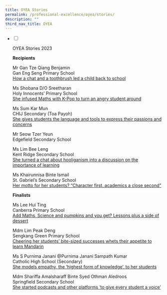 ```yaml
---
title: OYEA Stories
permalink: /professional-excellence/oyea/stories/
description: ""
third_nav_title: OYEA
---
```

<ul class="jekyllcodex_accordion">  
  
<li>  
  
<input type="checkbox" id="accordion1">  
  
<label for="accordion1">OYEA Stories 2023</label>  
  
<div>  

<p>
<b>Recipients</b>

Mr Gan Tze Qiang Benjamin<br>
Gan Eng Seng Primary School<br>
<a target="_blank" href="https://www.schoolbag.edu.sg/story/how-a-chat-and-a-toothbrush-led-a-child-back-to-school">How a chat and a toothbrush led a child back to school</a>

Ms Shobana D/O Sreetharan<br>
Holy Innocents’ Primary School<br>
<a target="_blank" href="https://www.schoolbag.edu.sg/story/she-infused-maths-with-k-pop-to-turn-an-angry-student-around"> She infused Maths with K-Pop to turn an angry student around</a>

Ms Sum Kar Mun<br>
CHIJ Secondary (Toa Payoh)<br>
[She gives students the language and tools to express their passions and concerns](https://www.schoolbag.edu.sg/story/she-gives-students-the-language-and-tools-to-express-their-passions-and-concerns)

Mr Seow Tzer Yeun<br>
Edgefield Secondary School<br>


Ms Lim Bee Leng<br>
Kent Ridge Secondary School<br>
[She turned a chat about hooliganism into a discussion on the importance of learning](https://www.schoolbag.edu.sg/story/she-turned-a-chat-about-hooliganism-into-a-discussion-on-the-importance-of-learning)

Ms Khairunnisa Binte Ismail<br>
St. Gabriel’s Secondary School<br>
[Her motto for her students? “Character first, academics a close second”](https://www.schoolbag.edu.sg/story/her-motto-for-her-students-character-first-academics-a-close-second)

**Finalists**

Ms Lee Hui Ting<br>
Canberra Primary School<br>
[Add Maths, Science and pumpkins and you get? Lessons plus a side of dessert](https://www.schoolbag.edu.sg/story/add-maths-science-and-pumpkins-and-you-get-lessons-plus-a-side-of-dessert)

Mdm Lim Peak Deng<br>
Sengkang Green Primary School<br>
[Cheering her students’ bite-sized successes whets their appetite to learn Mandarin](https://www.schoolbag.edu.sg/story/cheering-her-students-bite-sized-successes-whets-their-appetite-to-learn-mandarin)

Ms S Purnima Janani @Purnima Janani Sampath Kumar<br>
Catholic High School (Secondary)<br>
[She models empathy, the ‘highest form of knowledge’, to her students](https://www.schoolbag.edu.sg/story/she-models-empathy-the-highest-form-of-knowledge-to-her-students)

Mdm Shariffa Amalsharaff Binte Syed Othman Aledroos<br>
Springfield Secondary School<br>
[She started podcasts and other platforms ‘to give every student a voice’](https://www.schoolbag.edu.sg/story/she-started-podcasts-and-other-platforms-to-give-every-student-a-voice)



</p>  
  
</div>  
  
</li>  
</ul>